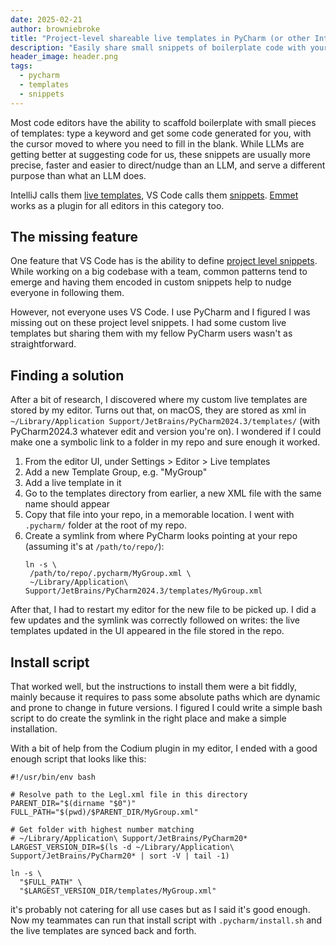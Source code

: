 ```yaml
---
date: 2025-02-21
author: browniebroke
title: "Project-level shareable live templates in PyCharm (or other IntelliJ IDEs)"
description: "Easily share small snippets of boilerplate code with your team when working on a large project."
header_image: header.png
tags:
  - pycharm
  - templates
  - snippets
---
```


Most code editors have the ability to scaffold boilerplate with small pieces of templates: type a keyword and get some code generated for you, with the cursor moved to where you need to fill in the blank. While LLMs are getting better at suggesting code for us, these snippets are usually more precise, faster and easier to direct/nudge than an LLM, and serve a different purpose than what an LLM does.

IntelliJ calls them [live templates](https://www.jetbrains.com/help/pycharm/using-live-templates.html), VS Code calls them [snippets](https://code.visualstudio.com/docs/editor/userdefinedsnippets). [Emmet](https://emmet.io) works as a plugin for all editors in this category too.

## The missing feature

One feature that VS Code has is the ability to define [project level snippets](https://code.visualstudio.com/docs/editor/userdefinedsnippets#_project-snippet-scope). While working on a big codebase with a team, common patterns tend to emerge and having them encoded in custom snippets help to nudge everyone in following them.

However, not everyone uses VS Code. I use PyCharm and I figured I was missing out on these project level snippets. I had some custom live templates but sharing them with my fellow PyCharm users wasn't as straightforward.

## Finding a solution

After a bit of research, I discovered where my custom live templates are stored by my editor. Turns out that, on macOS, they are stored as xml in `~/Library/Application Support/JetBrains/PyCharm2024.3/templates/` (with PyCharm2024.3 whatever edit and version you're on). I wondered if I could make one a symbolic link to a folder in my repo and sure enough it worked.

1. From the editor UI, under Settings > Editor > Live templates
2. Add a new Template Group, e.g. "MyGroup"
3. Add a live template in it
4. Go to the templates directory from earlier, a new XML file with the same name should appear
5. Copy that file into your repo, in a memorable location. I went with `.pycharm/` folder at the root of my repo.
6. Create a symlink from where PyCharm looks pointing at your repo (assuming it's at `/path/to/repo/`):
   ```shell
   ln -s \
    /path/to/repo/.pycharm/MyGroup.xml \
    ~/Library/Application\ Support/JetBrains/PyCharm2024.3/templates/MyGroup.xml
   ```

After that, I had to restart my editor for the new file to be picked up. I did a few updates and the symlink was correctly followed on writes: the live templates updated in the UI appeared in the file stored in the repo.

## Install script

That worked well, but the instructions to install them were a bit fiddly, mainly because it requires to pass some absolute paths which are dynamic and prone to change in future versions. I figured I could write a simple bash script to do create the symlink in the right place and make a simple installation.

With a bit of help from the Codium plugin in my editor, I ended with a good enough script that looks like this:

```shell
#!/usr/bin/env bash

# Resolve path to the Legl.xml file in this directory
PARENT_DIR="$(dirname "$0")"
FULL_PATH="$(pwd)/$PARENT_DIR/MyGroup.xml"

# Get folder with highest number matching
# ~/Library/Application\ Support/JetBrains/PyCharm20*
LARGEST_VERSION_DIR=$(ls -d ~/Library/Application\ Support/JetBrains/PyCharm20* | sort -V | tail -1)

ln -s \
  "$FULL_PATH" \
  "$LARGEST_VERSION_DIR/templates/MyGroup.xml"
```

it's probably not catering for all use cases but as I said it's good enough. Now my teammates can run that install script with `.pycharm/install.sh` and the live templates are synced back and forth.
